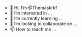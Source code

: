 - 👋 Hi, I’m @Themaskrkf
- 👀 I’m interested in ...
- 🌱 I’m currently learning ...
- 💞️ I’m looking to collaborate on ...
- 📫 How to reach me ...

<!---
Themaskrkf/Themaskrkf is a ✨ special ✨ repository because its `README.md` (this file) appears on your GitHub profile.
You can click the Preview link to take a look at your changes.
--->

